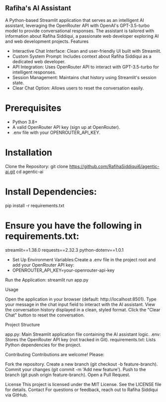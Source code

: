 ## Rafiha's AI Assistant
A Python-based Streamlit application that serves as an intelligent AI assistant, leveraging the OpenRouter API with OpenAI's GPT-3.5-turbo model to provide conversational responses. The assistant is tailored with information about Rafiha Siddiqui, a passionate web developer exploring AI and web development projects.
Features

- Interactive Chat Interface: Clean and user-friendly UI built with Streamlit.
- Custom System Prompt: Includes context about Rafiha Siddiqui as a dedicated web developer.
- API Integration: Uses OpenRouter API to interact with GPT-3.5-turbo for intelligent responses.
- Session Management: Maintains chat history using Streamlit's session state.
- Clear Chat Option: Allows users to reset the conversation easily.

# Prerequisites

- Python 3.8+
- A valid OpenRouter API key (sign up at OpenRouter).
- .env file with your OPENROUTER_API_KEY.

# Installation

Clone the Repository:
git clone https://github.com/RafihaSiddiqui6/agentic-ai.git
cd agentic-ai


# Install Dependencies:
pip install -r requirements.txt

# Ensure you have the following in requirements.txt:
streamlit==1.38.0
requests==2.32.3
python-dotenv==1.0.1


- Set Up Environment Variables:Create a .env file in the project root and add your OpenRouter API key:
- OPENROUTER_API_KEY=your-openrouter-api-key


Run the Application:
streamlit run app.py



Usage

Open the application in your browser (default: http://localhost:8501).
Type your message in the chat input field to interact with the AI assistant.
View the conversation history displayed in a clean, styled format.
Click the "Clear Chat" button to reset the conversation.

Project Structure

app.py: Main Streamlit application file containing the AI assistant logic.
.env: Stores the OpenRouter API key (not tracked in Git).
requirements.txt: Lists Python dependencies for the project.

Contributing
Contributions are welcome! Please:

Fork the repository.
Create a new branch (git checkout -b feature-branch).
Commit your changes (git commit -m 'Add new feature').
Push to the branch (git push origin feature-branch).
Open a Pull Request.

License
This project is licensed under the MIT License. See the LICENSE file for details.
Contact
For questions or feedback, reach out to Rafiha Siddiqui via GitHub.

